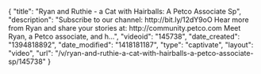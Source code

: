 {
    "title": "Ryan and Ruthie - a Cat with Hairballs: A Petco Associate Sp",
    "description": "Subscribe to our channel: http:\/\/bit.ly\/12dY9oO Hear more from Ryan and share your stories at: http:\/\/community.petco.com Meet Ryan, a Petco associate, and h...",
    "videoid": "145738",
    "date_created": "1394818892",
    "date_modified": "1418181187",
    "type": "captivate",
    "layout": "video",
    "url": "\/v\/ryan-and-ruthie-a-cat-with-hairballs-a-petco-associate-sp\/145738"
}